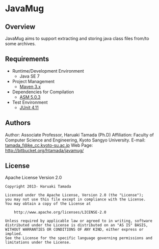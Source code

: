 JavaMug
=======

Overview
--------

JavaMug aims to support extracting and storing java class files
from/to some archives.

Requirements
------------

* Runtime/Development Environment
    * Java SE 7
* Project Management
    * [Maven 3.x](http://maven.apache.org/)
* Dependencies for Compilation
    * [ASM 5.0.3](http://asm.objectweb.org/)
* Test Environment
    * [JUnit 4.11](http://www.junit.org/)

Authors
-------

 Author: Associate Professor, Haruaki Tamada (Ph.D) 
 Affiliation: Faculty of Computer Science and Engineering, Kyoto Sangyo University.
 E-mail: tamada_f@ke_cc.kyoto-su.ac.jp
 Web Page: http://bitbucket.org/htamada/javamug/

License
-------

Apache License Version 2.0

    Copyright 2013- Haruaki Tamada

    Licensed under the Apache License, Version 2.0 (the "License");
    you may not use this file except in compliance with the License.
    You may obtain a copy of the License at

        http://www.apache.org/licenses/LICENSE-2.0

    Unless required by applicable law or agreed to in writing, software
    distributed under the License is distributed on an "AS IS" BASIS,
    WITHOUT WARRANTIES OR CONDITIONS OF ANY KIND, either express or implied.
    See the License for the specific language governing permissions and
    limitations under the License.

